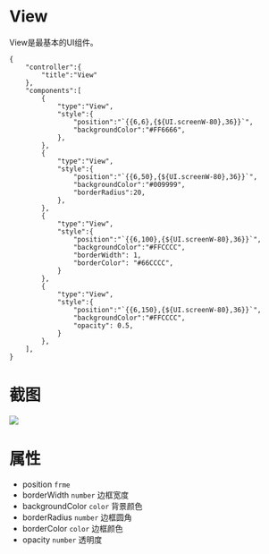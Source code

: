 # View
View是最基本的UI组件。

```
{
    "controller":{
        "title":"View"
    },
    "components":[
        {
            "type":"View",
            "style":{
                "position":"`{{6,6},{${UI.screenW-80},36}}`",
                "backgroundColor":"#FF6666",
            },
        },
        {
            "type":"View",
            "style":{
                "position":"`{{6,50},{${UI.screenW-80},36}}`",
                "backgroundColor":"#009999",
                "borderRadius":20,
            },
        },
        {
            "type":"View",
            "style":{
                "position":"`{{6,100},{${UI.screenW-80},36}}`",
                "backgroundColor":"#FFCCCC",
                "borderWidth": 1,
                "borderColor": "#66CCCC",
            }
        },
        {
            "type":"View",
            "style":{
                "position":"`{{6,150},{${UI.screenW-80},36}}`",
                "backgroundColor":"#FFCCCC",
                "opacity": 0.5,
            }
        },
    ],
}
```

# 截图

![](http://on0hv7n2x.bkt.clouddn.com/JsonRenderKit:Component:View.png)

# 属性

* position `frme`
* borderWidth `number` 边框宽度
* backgroundColor `color` 背景颜色
* borderRadius `number` 边框圆角
* borderColor `color` 边框颜色
* opacity `number` 透明度